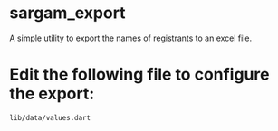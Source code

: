 # sargam_export

A simple utility to export the names of registrants to an excel file.

# Edit the following file to configure the export:

`lib/data/values.dart`
